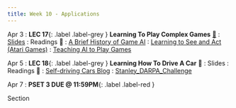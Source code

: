 ```yaml
---
title: Week 10 - Applications
---
```


Apr 3
: **LEC 17**{: .label .label-grey } **Learning To Play Complex Games** [🎥](https://harvard.hosted.panopto.com/Panopto/Pages/Viewer.aspx?id=c4cba6d6-dffd-4aa9-95ac-afa101061924)
  : [Slides](https://canvas.harvard.edu/files/17239080/download?download_frd=1)
: Readings 📖
: [A Brief History of Game AI](https://www.andreykurenkov.com/writing/ai/a-brief-history-of-game-ai/)
: [Learning to See and Act (Atari Games)](https://canvas.harvard.edu/files/17236643/download?download_frd=1)
: [Teaching AI to Play Games](https://canvas.harvard.edu/files/17236644/download?download_frd=1)

Apr 5
: **LEC 18**{: .label .label-grey } **Learning How To Drive A Car** 🎥
  : Slides
: Readings 📖
: [Self-driving Cars Blog](https://sitn.hms.harvard.edu/flash/2017/self-driving-cars-technology-risks-possibilities/)
: [Stanley_DARPA_Challenge](https://canvas.harvard.edu/files/17256330/download?download_frd=1)
  
Apr 7
: **PSET 3 DUE @ 11:59PM**{: .label .label-red }

Section
